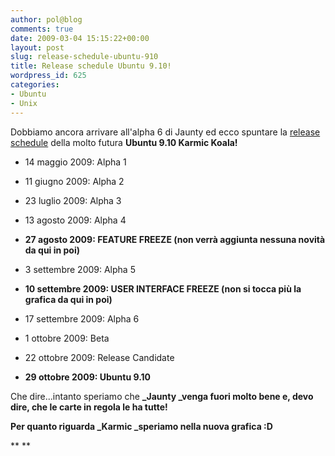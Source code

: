 ```yaml
---
author: pol@blog
comments: true
date: 2009-03-04 15:15:22+00:00
layout: post
slug: release-schedule-ubuntu-910
title: Release schedule Ubuntu 9.10!
wordpress_id: 625
categories:
- Ubuntu
- Unix
---
```


Dobbiamo ancora arrivare all'alpha 6 di Jaunty ed ecco spuntare la [release schedule](https://wiki.ubuntu.com/KarmicReleaseSchedule) della molto futura **Ubuntu 9.10 Karmic Koala!**



	
  * 14 maggio 2009: Alpha 1

	
  * 11 giugno 2009: Alpha 2

	
  * 23 luglio 2009: Alpha 3

	
  * 13 agosto 2009: Alpha 4

	
  * **27 agosto 2009: FEATURE FREEZE (non verrà aggiunta nessuna novità da qui in poi)**

	
  * 3 settembre 2009: Alpha 5

	
  * **10 settembre 2009: USER INTERFACE FREEZE (non si tocca più la grafica da qui in poi)**

	
  * 17 settembre 2009: Alpha 6

	
  * 1 ottobre 2009: Beta

	
  * 22 ottobre 2009: Release Candidate

	
  * **29 ottobre 2009: Ubuntu 9.10**


Che dire...intanto speriamo che **_Jaunty _venga fuori molto bene e, devo dire, che le carte in regola le ha tutte!**

**Per quanto riguarda _Karmic _speriamo nella nuova grafica :D**

**
**
